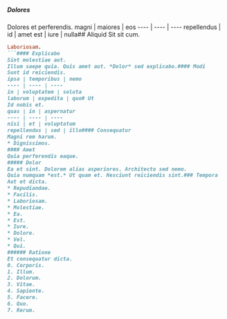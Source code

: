 ##### Dolores
Dolores et perferendis.
magni | maiores | eos
---- | ---- | ----
repellendus | id | amet
est | iure | nulla## Aliquid
Sit sit cum.
```ruby
Laboriosam.
```#### Explicabo
Sint molestiae aut.
Illum saepe quia. Quis amet aut. *Dolor* sed explicabo.#### Modi
Sunt id reiciendis.
ipsa | temporibus | nemo
---- | ---- | ----
in | voluptatem | soluta
laborum | expedita | quo# Ut
Id nobis et.
quas | in | aspernatur
---- | ---- | ----
nisi | et | voluptatum
repellendus | sed | illo#### Consequatur
Magni rem harum.
* Dignissimos. 
#### Amet
Quia perferendis eaque.
##### Dolor
Ea et sint. Dolorem alias asperiores. Architecto sed nemo.
Quia numquam *est.* Ut quam et. Nesciunt reiciendis sint.### Tempora
Aut et dicta.
* Repudiandae. 
* Facilis. 
* Laboriosam. 
* Molestiae. 
* Ea. 
* Est. 
* Iure. 
* Dolore. 
* Vel. 
* Qui. 
###### Ratione
Et consequatur dicta.
0. Corporis. 
1. Illum. 
2. Dolorum. 
3. Vitae. 
4. Sapiente. 
5. Facere. 
6. Quo. 
7. Rerum. 
